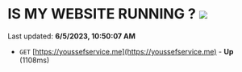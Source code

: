 # IS MY WEBSITE RUNNING ? [![](https://img.shields.io/static/v1?label=Sponsor&message=%E2%9D%A4&logo=GitHub&color=%23fe8e86)](https://github.com/sponsors/<username>)

Last updated: **6/5/2023, 10:50:07 AM**

- `GET` [https://youssefservice.me](https://youssefservice.me) - **Up** (1108ms)
